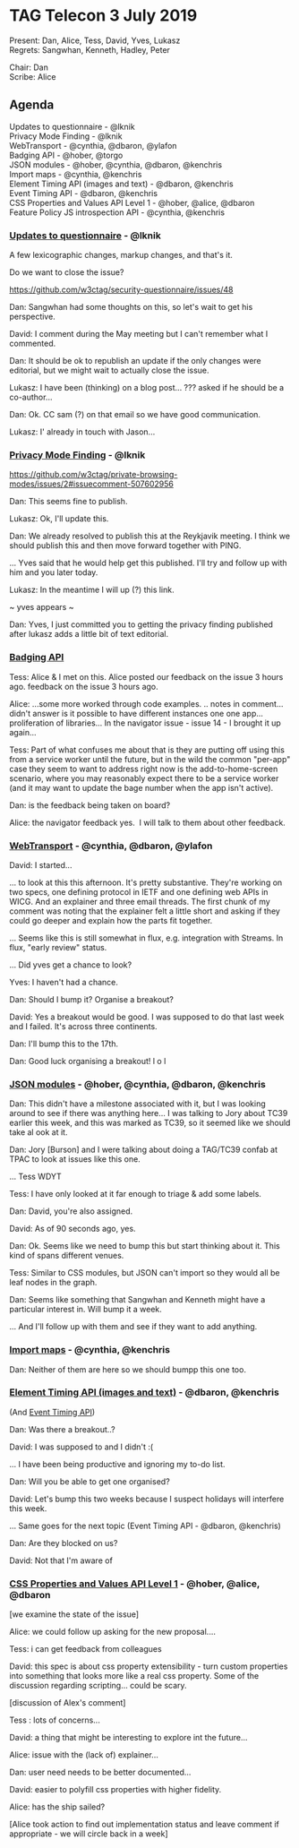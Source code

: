 # TAG Telecon 3 July 2019

Present: Dan, Alice, Tess, David, Yves, Lukasz  
Regrets: Sangwhan, Kenneth, Hadley, Peter  

Chair: Dan  
Scribe: Alice  

## Agenda

Updates to questionnaire - @lknik  
Privacy Mode Finding - @lknik  
WebTransport - @cynthia, @dbaron, @ylafon  
Badging API - @hober, @torgo  
JSON modules - @hober, @cynthia, @dbaron, @kenchris  
Import maps - @cynthia, @kenchris  
Element Timing API (images and text) - @dbaron, @kenchris  
Event Timing API - @dbaron, @kenchris  
CSS Properties and Values API Level 1 - @hober, @alice, @dbaron  
Feature Policy JS introspection API - @cynthia, @kenchris  

### [Updates to questionnaire](https://w3ctag.github.io/security-questionnaire/) - @lknik 

A few lexicographic changes, markup changes, and that's it.

Do we want to close the issue?

https://github.com/w3ctag/security-questionnaire/issues/48

Dan: Sangwhan had some thoughts on this, so let's wait to get his perspective.

David: I comment during the May meeting but I can't remember what I commented.

Dan: It should be ok to republish an update if the only changes were editorial, but we might wait to actually close the issue.

Lukasz: I have been (thinking) on a blog post... ??? asked if he should be a co-author...

Dan: Ok. CC sam (?) on that email so we have good communication.

Lukasz: I' already in touch with Jason...

### [Privacy Mode Finding](https://w3ctag.github.io/private-browsing-modes/) - @lknik

https://github.com/w3ctag/private-browsing-modes/issues/2#issuecomment-507602956

Dan: This seems fine to publish.

Lukasz: Ok, I'll update this.

Dan: We already resolved to publish this at the Reykjavik meeting. I think we should publish this and then move forward together with PING.

... Yves said that he would help get this published. I'll try and follow up with him and you later today.

Lukasz: In the meantime I will up (?) this link.

~ yves appears ~

Dan: Yves, I just committed you to getting the privacy finding published after lukasz adds a little bit of text editorial.

### [Badging API](https://github.com/w3ctag/design-reviews/issues/387)

Tess: Alice & I met on this. Alice posted our feedback on the issue 3 hours ago. feedback on the issue 3 hours ago.

Alice: ...some more worked through code examples. .. notes in comment... didn't answer is it possible to have different instances one one app... proliferation of libraries... In the navigator issue - issue 14 - I brought it up again... 

Tess: Part of what confuses me about that is they are putting off using this from a service worker until the future, but in the wild the common "per-app" case they seem to want to address right now is the add-to-home-screen scenario, where you may reasonably expect there to be a service worker (and it may want to update the bage number when the app isn't active).

Dan: is the feedback being taken on board?

Alice: the navigator feedback yes.  I will talk to them about other feedback.  ​​​​​​​

### [WebTransport](https://github.com/w3ctag/design-reviews/issues/389) - @cynthia, @dbaron, @ylafon​​​​​​​

David: I started...

... to look at this this afternoon. It's pretty substantive. They're working on two specs, one defining protocol in IETF and one defining web APIs in WICG. And an explainer and three email threads. The first chunk of my comment was noting that the explainer felt a little short and asking if they could go deeper and explain how the parts fit together. 

... Seems like this is still somewhat in flux, e.g. integration with Streams. In flux, "early review" status.

... Did yves get a chance to look?

Yves: I haven't had a chance.

Dan: Should I bump it? Organise a breakout?

David: Yes a breakout would be good. I was supposed to do that last week and I failed. It's across three continents.

Dan: I'll bump this to the 17th.

Dan: Good luck organising a breakout! l o l

### [JSON modules](https://github.com/w3ctag/design-reviews/issues/375) - @hober, @cynthia, @dbaron, @kenchris

Dan: This didn't have a milestone associated with it, but I was looking around to see if there was anything here... I was talking to Jory about TC39 earlier this week, and this was marked as TC39, so it seemed like we should take al ook at it.

Dan: Jory [Burson] and I were talking about doing a TAG/TC39 confab at TPAC to look at issues like this one. 

... Tess WDYT

Tess: I have only looked at it far enough to triage & add some labels.

Dan: David, you're also assigned.

David: As of 90 seconds ago, yes.

Dan: Ok. Seems like we need to bump this but start thinking about it. This kind of spans different venues.

Tess: Similar to CSS modules, but JSON can't import so they would all be leaf nodes in the graph.

Dan: Seems like something that Sangwhan and Kenneth might have a particular interest in. Will bump it a week.

... And I'll follow up with them and see if they want to add anything.

### [Import maps](https://github.com/w3ctag/design-reviews/issues/340) - @cynthia, @kenchris

Dan: Neither of them are here so we should bumpp this one too.

### [Element Timing API (images and text)](https://github.com/w3ctag/design-reviews/issues/326) - @dbaron, @kenchris​​​​​​​

(And [Event Timing API](https://github.com/w3ctag/design-reviews/issues/324))

Dan: Was there a breakout..?

David: I was supposed to and I didn't :(

... I have been being productive and ignoring my to-do list.

Dan: Will you be able to get one organised?

David: Let's bump this two weeks because I suspect holidays will interfere this week.

... Same goes for the next topic (Event Timing API - @dbaron, @kenchris)

Dan: Are they blocked on us?

David: Not that I'm aware of

### [CSS Properties and Values API Level 1](https://github.com/w3ctag/design-reviews/issues/318) - @hober, @alice, @dbaron

[we examine the state of the issue]

Alice: we could follow up asking for the new proposal....

Tess: i can get feedback from colleagues

David: this spec is about css property extensibility - turn custom properties into something that looks more like a real css property. Some of the discussion regarding scripting... could be scary.

[discussion of Alex's comment]

Tess : lots of concerns...

David: a thing that might be interesting to explore int the future...

Alice: issue with the (lack of) explainer...

Dan: user need needs to be better documented...

David: easier to polyfill css properties with higher fidelity.

Alice: has the ship sailed?

[Alice took action to find out implementation status and leave comment if appropriate - we will circle back in a week]
